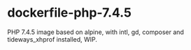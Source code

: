 # dockerfile-php-7.4.5
PHP 7.4.5 image based on alpine, with intl, gd, composer and tideways_xhprof installed, WIP.
